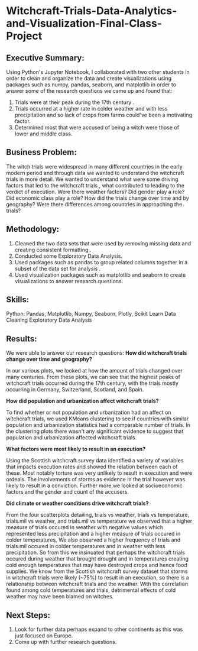 # Witchcraft-Trials-Data-Analytics-and-Visualization-Final-Class-Project
## Executive Summary:
Using Python's Jupyter Notebook, I collaborated with two other students in order to clean and organize the data and create visualizations using packages such as numpy, pandas, seaborn, and matplotlib in order to answer some of the research questions we came up and found that:
1. Trials were at their peak during the 17th century . 
2. Trials occurred at a higher rate in colder weather and with less precipitation and so lack of crops from farms could've been a motivating factor.
3. Determined most that were accused of being a witch were those of lower and middle class.

## Business Problem:
The witch trials were widespread in many different countries in the early modern period and through data we wanted to understand the witchcraft trials in more detail. We wanted to understand what were some driving factors that led to the witchcraft trials , what contributed to leading to the verdict of execution. Were there weather factors? Did gender play a role? Did economic class play a role? How did the trials change over time and by geography? Were there differences among countries in approaching the trials?

## Methodology:
1. Cleaned the two data sets that were used by removing missing data and creating consistent formatting .
2. Conducted some Exploratory Data Analysis. 
3. Used packages such as pandas to group related columns together in a subset of the data set for analysis .
4. Used visualization packages such as matplotlib and seaborn to create visualizations to answer research questions.

## Skills:
Python: Pandas, Matplotlib, Numpy, Seaborn, Plotly, Scikit Learn
Data Cleaning
Exploratory Data Analysis 

## Results:
 We were able to answer our research questions:
**How did witchcraft trials change over time and geography?**

In our various plots, we looked at how the amount of trials changed over many centuries. From these plots, we can see that the highest peaks of witchcraft trials occurred during the 17th century, with the trials mostly occurring in Germany, Switzerland, Scotland, and Spain.

**How did population and urbanization affect witchcraft trials?**

To find whether or not population and urbanization had an affect on witchcraft trials, we used KMeans clustering to see if countries with similar population and urbanization statistics had a comparable number of trials. In the clustering plots there wasn't any significant evidence to suggest that population and urbanization affected witchcraft trials.

**What factors were most likely to result in an execution?**

Using the Scottish witchcraft survey data identified a variety of variables that impacts execution rates and showed the relation between each of these. Most notably torture was very unlikely to result in execution and were ordeals. The involvements of storms as evidence in the trial however was likely to result in a conviction. Further more we looked at socioeconomic factors and the gender and count of the accusers.

**Did climate or weather conditions drive witchcraft trials?**

From the four scatterplots detailing, trials vs weather, trials vs temperature, trials.mil vs weather, and trials.mil vs temperature we observed that a higher measure of trials occured in weather with negative values which represented less precipitation and a higher measure of trials occured in colder temperatures. We also observed a higher frequency of trials and trials.mil occured in colder temperatures and in weather with less precipitation. So from this we insinuated that perhaps the witchcraft trials occured during weather that brought drought and in temperatures creating cold enough temperatures that may have destroyed crops and hence food supplies. We know from the Scottish witchcraft survey dataset that storms in witchcraft trials were likely (~75%) to result in an execution, so there is a relationship between witchcraft trials and the weather. With the correlation found among cold temperatures and trials, detrimental effects of cold weather may have been blamed on witches.

## Next Steps:
1. Look for further data perhaps expand to other continents as this was just focused on Europe.
2. Come up with further research questions. 
